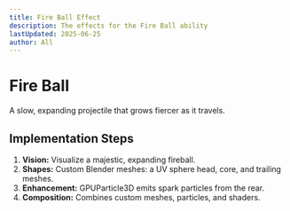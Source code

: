 ```yaml
---
title: Fire Ball Effect
description: The effects for the Fire Ball ability
lastUpdated: 2025-06-25
author: All
---
```


# Fire Ball

A slow, expanding projectile that grows fiercer as it travels.

## Implementation Steps

1. **Vision:** Visualize a majestic, expanding fireball.
2. **Shapes:** Custom Blender meshes: a UV sphere head, core, and trailing meshes.
3. **Enhancement:** GPUParticle3D emits spark particles from the rear.
4. **Composition:** Combines custom meshes, particles, and shaders.
